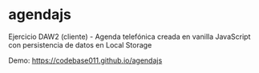 # agendajs
Ejercicio DAW2 (cliente) - Agenda telefónica creada en vanilla JavaScript con persistencia de datos en Local Storage

Demo: https://codebase011.github.io/agendajs
